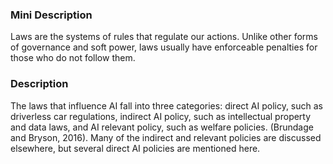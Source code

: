 ### Mini Description

Laws are the systems of rules that regulate our actions. Unlike other forms of governance and soft power, laws usually have enforceable penalties for those who do not follow them.

### Description

The laws that influence AI fall into three categories: direct AI policy, such as driverless car regulations, indirect AI policy, such as intellectual property and data laws, and AI relevant policy, such as welfare policies. (Brundage and Bryson, 2016). Many of the indirect and relevant policies are discussed elsewhere, but several direct AI policies are mentioned here.
